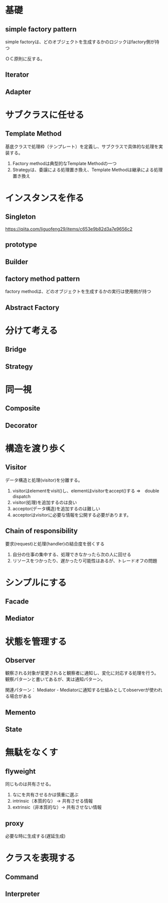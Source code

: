 # 基礎
## simple factory pattern
simple factoryは、どのオブジェクトを生成するかのロジックはfactory側が持つ

ＯＣ原則に反する。

## Iterator



## Adapter



# サブクラスに任せる
## Template Method
基底クラスで処理枠（テンプレート）を定義し、サブクラスで具体的な処理を実装する。

1. Factory methodは典型的なTemplate Methodの一つ
2. Strategyは、委譲による処理置き換え、Template Methodは継承による処理置き換え


# インスタンスを作る
## Singleton
https://qiita.com/liguofeng29/items/c653e9b82d3a7e9656c2

## prototype


## Builder



## factory method pattern
factory methodは、どのオブジェクトを生成するかの実行は使用側が持つ


## Abstract Factory



# 分けて考える
## Bridge


## Strategy


# 同一視
## Composite



## Decorator




# 構造を渡り歩く
## Visitor
データ構造と処理(visitor)を分離する。

1. visitorはelementをvisit()し、elementはvisitorをaccept()する
⇒　double dispatch
2. visitor(処理)を追加するのは良い
3. acceptor(データ構造)を追加するのは難しい
4. acceptorはvisitorに必要な情報を公開する必要があります。


## Chain of responsibility
要求(request)と処理(handler)の結合度を弱くする

1. 自分の仕事の集中する、処理できなかったら次の人に回せる
2. リソースをつかったり、遅かったり可能性はあるが、トレードオフの問題


# シンプルにする
## Facade

## Mediator




# 状態を管理する
## Observer
観察される対象が変更されると観察者に通知し、変化に対応する処理を行う。
観察パターンと書いてあるが、実は通知パターン。

関連パターン：
Mediator - Mediatorに通知する仕組みとしてobserverが使われる場合がある


## Memento



## State



# 無駄をなくす
## flyweight
同じものは共有させる。

1. なにを共有させるかは慎重に選ぶ
2. intrinsic（本質的な） -> 共有させる情報
3. extrinsic（非本質的な）-> 共有させない情報


## proxy
必要な時に生成する(遅延生成)

# クラスを表現する
## Command


## Interpreter










